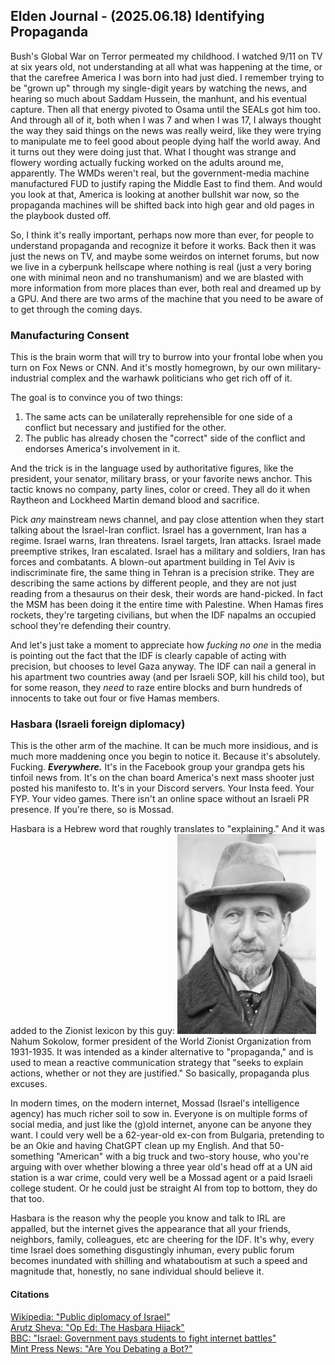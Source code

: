 ## Elden Journal - (2025.06.18) Identifying Propaganda
Bush's Global War on Terror permeated my childhood. I watched 9/11 on TV at six
years old, not understanding at all what was happening at the time, or that the
carefree America I was born into had just died. I remember trying to be "grown
up" through my single-digit years by watching the news, and hearing so much
about Saddam Hussein, the manhunt, and his eventual capture. Then all that
energy pivoted to Osama until the SEALs got him too. And through all of it,
both when I was 7 and when I was 17, I always thought the way they said things
on the news was really weird, like they were trying to manipulate me to feel
good about people dying half the world away. And it turns out they were doing
just that. What I thought was strange and flowery wording actually fucking
worked on the adults around me, apparently. The WMDs weren't real, but the
government-media machine manufactured FUD to justify raping the Middle East to
find them. And would you look at that, America is looking at another bullshit
war now, so the propaganda machines will be shifted back into high gear and old
pages in the playbook dusted off.

So, I think it's really important, perhaps now more than ever, for people to
understand propaganda and recognize it before it works. Back then it was just
the news on TV, and maybe some weirdos on internet forums, but now we live in a
cyberpunk hellscape where nothing is real (just a very boring one with minimal
neon and no transhumanism) and we are blasted with more information from more
places than ever, both real and dreamed up by a GPU. And there are two arms of
the machine that you need to be aware of to get through the coming days.

### Manufacturing Consent
This is the brain worm that will try to burrow into your frontal lobe when you
turn on Fox News or CNN. And it's mostly homegrown, by our own
military-industrial complex and the warhawk politicians who get rich off of it.

The goal is to convince you of two things:
1. The same acts can be unilaterally reprehensible for one side of a conflict
but necessary and justified for the other.
2. The public has already chosen the "correct" side of the conflict and
endorses America's involvement in it.

And the trick is in the language used by authoritative figures, like the
president, your senator, military brass, or your favorite news anchor. This
tactic knows no company, party lines, color or creed. They all do it when
Raytheon and Lockheed Martin demand blood and sacrifice.

Pick *any* mainstream news channel, and pay close attention when they start
talking about the Israel-Iran conflict. Israel has a government, Iran has a
regime. Israel warns, Iran threatens. Israel targets, Iran attacks. Israel made
preemptive strikes, Iran escalated. Israel has a military and soldiers, Iran
has forces and combatants. A blown-out apartment building in Tel Aviv is
indiscriminate fire, the same thing in Tehran is a precision strike. They are
describing the same actions by different people, and they are not just reading
from a thesaurus on their desk, their words are hand-picked. In fact the MSM
has been doing it the entire time with Palestine. When Hamas fires rockets,
they're targeting civilians, but when the IDF napalms an occupied school
they're defending their country.

And let's just take a moment to appreciate how *fucking no one* in the media is
pointing out the fact that the IDF is clearly capable of acting with precision,
but chooses to level Gaza anyway. The IDF can nail a general in his apartment
two countries away (and per Israeli SOP, kill his child too), but for some
reason, they *need* to raze entire blocks and burn hundreds of innocents to
take out four or five Hamas members.

### Hasbara (Israeli foreign diplomacy)
This is the other arm of the machine. It can be much more insidious, and is
much more maddening once you begin to notice it. Because it's absolutely.
Fucking. ***Everywhere.*** It's in the Facebook group your grandpa gets his
tinfoil news from. It's on the chan board America's next mass shooter just
posted his manifesto to. It's in your Discord servers. Your Insta feed. Your
FYP. Your video games. There isn't an online space without an Israeli PR
presence. If you're there, so is Mossad.

Hasbara is a Hebrew word that roughly translates to "explaining." And it was
added to the Zionist lexicon by this guy:
![Portrait of Nahum Sokolow](/img/nahum.jpg "Nahum Sokolow")
Nahum Sokolow, former president of the World Zionist Organization from
1931-1935. It was intended as a kinder alternative to "propaganda," and is used
to mean a reactive communication strategy that "seeks to explain actions,
whether or not they are justified." So basically, propaganda plus excuses.

In modern times, on the modern internet, Mossad (Israel's intelligence agency)
has much richer soil to sow in. Everyone is on multiple forms of social media,
and just like the (g)old internet, anyone can be anyone they want. I could very
well be a 62-year-old ex-con from Bulgaria, pretending to be an Okie and having
ChatGPT clean up my English. And that 50-something "American" with a big truck
and two-story house, who you're arguing with over whether blowing a three year
old's head off at a UN aid station is a war crime, could very well be a Mossad
agent or a paid Israeli college student. Or he could just be straight AI from
top to bottom, they do that too.

Hasbara is the reason why the people you know and talk to IRL are appalled, but
the internet gives the appearance that all your friends, neighbors, family,
colleagues, etc are cheering for the IDF. It's why, every time Israel does
something disgustingly inhuman, every public forum becomes inundated with
shilling and whataboutism at such a speed and magnitude that, honestly, no sane
individual should believe it.

#### Citations
[Wikipedia: "Public diplomacy of Israel"](https://en.wikipedia.org/wiki/Public_diplomacy_of_Israel)</br>
[Arutz Sheva: "Op Ed: The Hasbara Hijack"](https://web.archive.org/web/20140724035511/http://www.israelnationalnews.com/Articles/Article.aspx/4175#.U9CDti_P1qY)</br>
[BBC: "Israel: Government pays students to fight internet battles"](https://www.bbc.com/news/blogs-news-from-elsewhere-23695896)</br>
[Mint Press News: "Are You Debating a Bot?"](https://www.mintpressnews.com/are-you-debating-a-bot-investigation-reveals-israeli-disinformation-ai-network/288635/)
